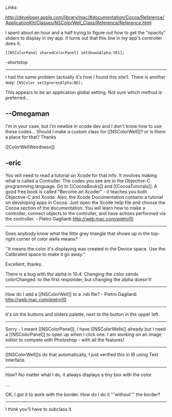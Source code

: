 Links:

http://developer.apple.com/library/mac/#documentation/Cocoa/Reference/ApplicationKit/Classes/NSColorWell_Class/Reference/Reference.html

I spent about an hour and a half trying to figure out how to get the "opacity" sliders to display in my app.  It turns out that this line in my app's controller does it:

<code>[[NSColorPanel sharedColorPanel] setShowsAlpha:YES];</code>

-shortstop

----


I had the same problem (actually it's how I found this site!).  There is another way:
<code>[NSColor setIgnoresAlpha:NO];</code>

This appears to be an application global setting.  Not sure which method is preferred...

--Omegaman
----

I'm in your case, but I'm newbie in xcode dev and I don't know how to use these codes... Should I make a custom class for [[NSColorWell]]? or is there a place for that?
Thanks

[[ColorWellWeirdness]]

-eric
----
You will need to read a tutorial on Xcode for that info. It involves making what is called a Controller. The codes you see are in the Objective-C programming language. Go to [[CocoaBooks]] and [[CocoaTutorials]]. A good free book is called "Become an Xcoder" - it teaches you both Objective-C and Xcode. Also, the Xcode Documentation contains a tutorial on developing apps in Cocoa. Just open the Xcode help file and choose the Cocoa section of the documentation. You will learn how to make a controller, connect objects to the controller, and have actions performed via the controller. - Pietro Gagliardi http://web.mac.com/pietro10


----

Does anybody know what the little grey triangle that shows up in the top-right corner of color wells means?

''It means the color it's displaying was created in the Device space. Use the Calibrated space to make it go away.''

Excellent, thanks.

There is a bug with the alpha in 10.4: Changing the color sends colorChanged: to the first responder, but changing the alpha doesn't! 

----
How do I add a [[NSColorWell]] to a .nib file? - Pietro Gagliardi http://web.mac.com/pietro10

----
It's on the buttons and sliders palette, next to the button in the upper left.

----
Sorry - I meant [[NSColorPanel]]. I have [[NSColorWells]] already but I need a [[NSColorPanel]] to open up when I click one. I am working on an image editor to compete with Photoshop - with all the features!

----
[[NSColorWell]]s do that automatically, I just verified this in IB using Test Interface.

----
How? No matter what I do, it always displays a tiny box with the color.

...

OK, I got it to work with the border. How do I do it '''without''' the border?

----
I think you'll have to subclass it.